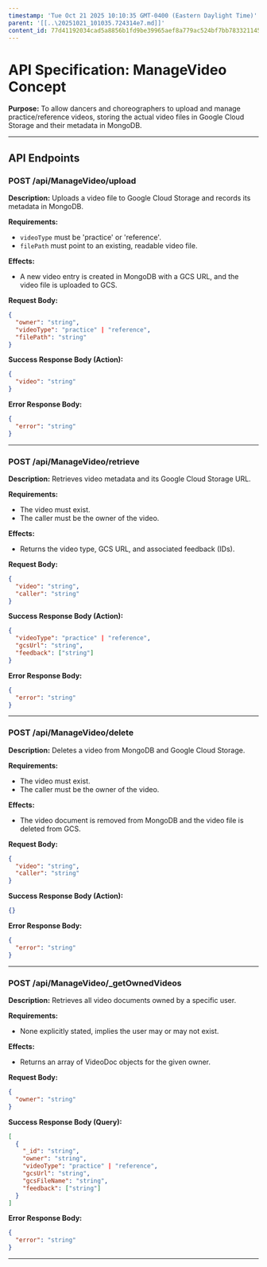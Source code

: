 ```yaml
---
timestamp: 'Tue Oct 21 2025 10:10:35 GMT-0400 (Eastern Daylight Time)'
parent: '[[..\20251021_101035.724314e7.md]]'
content_id: 77d41192034cad5a8856b1fd9be39965aef8a779ac524bf7bb783321145b4789
---
```


# API Specification: ManageVideo Concept

**Purpose:** To allow dancers and choreographers to upload and manage practice/reference videos, storing the actual video files in Google Cloud Storage and their metadata in MongoDB.

***

## API Endpoints

### POST /api/ManageVideo/upload

**Description:** Uploads a video file to Google Cloud Storage and records its metadata in MongoDB.

**Requirements:**

* `videoType` must be 'practice' or 'reference'.
* `filePath` must point to an existing, readable video file.

**Effects:**

* A new video entry is created in MongoDB with a GCS URL, and the video file is uploaded to GCS.

**Request Body:**

```json
{
  "owner": "string",
  "videoType": "practice" | "reference",
  "filePath": "string"
}
```

**Success Response Body (Action):**

```json
{
  "video": "string"
}
```

**Error Response Body:**

```json
{
  "error": "string"
}
```

***

### POST /api/ManageVideo/retrieve

**Description:** Retrieves video metadata and its Google Cloud Storage URL.

**Requirements:**

* The video must exist.
* The caller must be the owner of the video.

**Effects:**

* Returns the video type, GCS URL, and associated feedback (IDs).

**Request Body:**

```json
{
  "video": "string",
  "caller": "string"
}
```

**Success Response Body (Action):**

```json
{
  "videoType": "practice" | "reference",
  "gcsUrl": "string",
  "feedback": ["string"]
}
```

**Error Response Body:**

```json
{
  "error": "string"
}
```

***

### POST /api/ManageVideo/delete

**Description:** Deletes a video from MongoDB and Google Cloud Storage.

**Requirements:**

* The video must exist.
* The caller must be the owner of the video.

**Effects:**

* The video document is removed from MongoDB and the video file is deleted from GCS.

**Request Body:**

```json
{
  "video": "string",
  "caller": "string"
}
```

**Success Response Body (Action):**

```json
{}
```

**Error Response Body:**

```json
{
  "error": "string"
}
```

***

### POST /api/ManageVideo/\_getOwnedVideos

**Description:** Retrieves all video documents owned by a specific user.

**Requirements:**

* None explicitly stated, implies the user may or may not exist.

**Effects:**

* Returns an array of VideoDoc objects for the given owner.

**Request Body:**

```json
{
  "owner": "string"
}
```

**Success Response Body (Query):**

```json
[
  {
    "_id": "string",
    "owner": "string",
    "videoType": "practice" | "reference",
    "gcsUrl": "string",
    "gcsFileName": "string",
    "feedback": ["string"]
  }
]
```

**Error Response Body:**

```json
{
  "error": "string"
}
```

***
